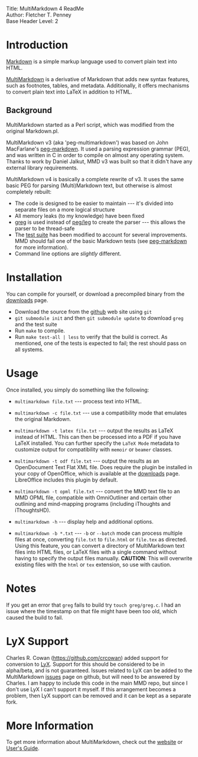 Title:	MultiMarkdown 4 ReadMe  
Author:	Fletcher T. Penney  
Base Header Level:	2  

Introduction
===============

[Markdown] is a simple markup language used to convert plain text into HTML. 

[MultiMarkdown] is a derivative of Markdown that adds new syntax features, such as footnotes, tables, and metadata. Additionally, it offers mechanisms to convert plain text into LaTeX in addition to HTML. 


## Background ##

MultiMarkdown started as a Perl script, which was modified from the original Markdown.pl.

MultiMarkdown v3 (aka 'peg-multimarkdown') was based on John MacFarlane's [peg-markdown].  It used a parsing expression grammar (PEG), and was written in C in order to compile on almost any operating system.  Thanks to work by Daniel Jalkut, MMD v3 was built so that it didn't have any external library requirements.

MultiMarkdown v4 is basically a complete rewrite of v3.  It uses the same basic PEG for parsing (Multi)Markdown text, but otherwise is almost completely rebuilt:

* The code is designed to be easier to maintain --- it's divided into separate files on a more logical structure
* All memory leaks (to my knowledge) have been fixed
* [greg] is used instead of [peg/leg] to create the parser --- this allows the parser to be thread-safe
* The [test suite] has been modified to account for several improvements.  MMD should fail one of the basic Markdown tests (see [peg-markdown] for more information).
* Command line options are *slightly* different.


# Installation #

You can compile for yourself, or download a precompiled binary from the [downloads] page.

* Download the source from the [github] web site using `git`
* `git submodule init` and then `git submodule update` to download `greg` and the test suite
* Run `make` to compile.
* Run `make test-all | less` to verify that the build is correct.  As mentioned, one of the tests is expected to fail; the rest should pass on all systems.  


# Usage #

Once installed, you simply do something like the following: 

* `multimarkdown file.txt` --- process text into HTML. 

* `multimarkdown -c file.txt` --- use a compatibility mode that emulates the original Markdown. 

* `multimarkdown -t latex file.txt` --- output the results as LaTeX instead of HTML. This can then be processed into a PDF if you have LaTeX installed. You can further specify the `LaTeX Mode` metadata to customize output for compatibility with `memoir` or `beamer` classes. 

* `multimarkdown -t odf file.txt` --- output the results as an OpenDocument Text Flat XML file. Does require the plugin be installed in your copy of OpenOffice, which is available at the [downloads] page. LibreOffice includes this plugin by default. 

* `multimarkdown -t opml file.txt` --- convert the MMD text file to an MMD OPML file, compatible with OmniOutliner and certain other outlining and mind-mapping programs (including iThoughts and iThoughtsHD). 

* `multimarkdown -h` --- display help and additional options. 

* `multimarkdown -b *.txt` --- `-b` or `--batch` mode can process multiple files at once, converting `file.txt` to `file.html` or `file.tex` as directed. Using this feature, you can convert a directory of MultiMarkdown text files into HTML files, or LaTeX files with a single command without having to specify the output files manually. **CAUTION**: This will overwrite existing files with the `html` or `tex` extension, so use with caution. 


# Notes #

If you get an error that `greg` fails to build try `touch greg/greg.c`.  I had an issue where the timestamp on that file might have been too old, which caused the build to fail.


# LyX Support #

Charles R. Cowan (<https://github.com/crcowan>) added support for conversion to [LyX](http://www.lyx.org/).  Support for this should be considered to be in alpha/beta, and is not guaranteed.  Issues related to LyX can be added to the MultiMarkdown [issues] page on github, but will need to be answered by Charles.  I am happy to include this code in the main MMD repo, but since I don't use LyX I can't support it myself.  If this arrangement becomes a problem, then LyX support can be removed and it can be kept as a separate fork.

# More Information #

To get more information about MultiMarkdown, check out the [website][MultiMarkdown] or [User's Guide].

[peg-markdown]:	https://github.com/jgm/peg-markdown
[Markdown]:	http://daringfireball.net/projects/markdown/
[MultiMarkdown]:	http://fletcherpenney.net/multimarkdown/
[peg-multimarkdown]:	https://github.com/fletcher/peg-multimarkdown
[fink]:	http://www.finkproject.org/
[downloads]:	http://github.com/fletcher/peg-multimarkdown/downloads
[GTK+]:	http://www.gtk.org/
[homebrew]:	https://github.com/mxcl/homebrew
[MacPorts]:	http://www.macports.org/
[test suite]:	https://github.com/fletcher/MMD-Test-Suite
[github]:	https://github.com/fletcher/MultiMarkdown-4
[greg]:	https://github.com/nddrylliog/greg
[peg/leg]:	http://piumarta.com/software/peg/
[issues]:	https://github.com/fletcher/MultiMarkdown-4/issues
[User's Guide]:	http://fletcher.github.io/MultiMarkdown-4/
